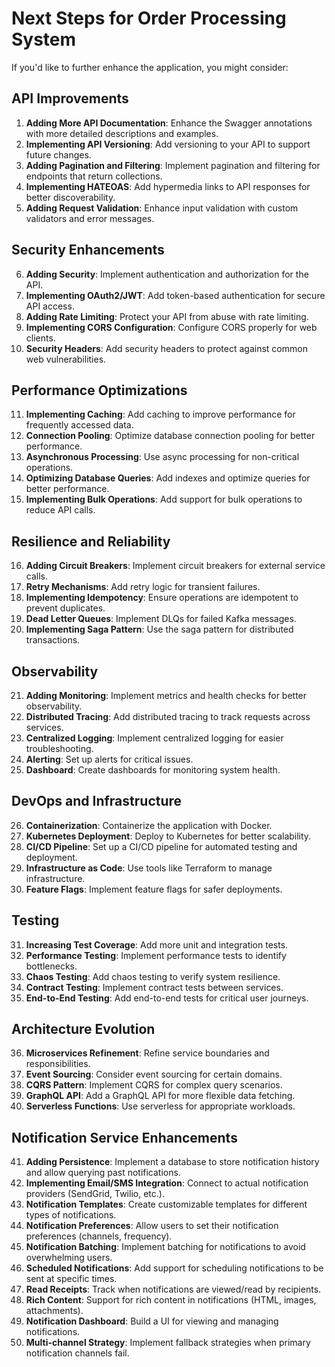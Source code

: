 # Next Steps for Order Processing System

If you'd like to further enhance the application, you might consider:

## API Improvements

1. **Adding More API Documentation**: Enhance the Swagger annotations with more detailed descriptions and examples.
2. **Implementing API Versioning**: Add versioning to your API to support future changes.
3. **Adding Pagination and Filtering**: Implement pagination and filtering for endpoints that return collections.
4. **Implementing HATEOAS**: Add hypermedia links to API responses for better discoverability.
5. **Adding Request Validation**: Enhance input validation with custom validators and error messages.

## Security Enhancements

6. **Adding Security**: Implement authentication and authorization for the API.
7. **Implementing OAuth2/JWT**: Add token-based authentication for secure API access.
8. **Adding Rate Limiting**: Protect your API from abuse with rate limiting.
9. **Implementing CORS Configuration**: Configure CORS properly for web clients.
10. **Security Headers**: Add security headers to protect against common web vulnerabilities.

## Performance Optimizations

11. **Implementing Caching**: Add caching to improve performance for frequently accessed data.
12. **Connection Pooling**: Optimize database connection pooling for better performance.
13. **Asynchronous Processing**: Use async processing for non-critical operations.
14. **Optimizing Database Queries**: Add indexes and optimize queries for better performance.
15. **Implementing Bulk Operations**: Add support for bulk operations to reduce API calls.

## Resilience and Reliability

16. **Adding Circuit Breakers**: Implement circuit breakers for external service calls.
17. **Retry Mechanisms**: Add retry logic for transient failures.
18. **Implementing Idempotency**: Ensure operations are idempotent to prevent duplicates.
19. **Dead Letter Queues**: Implement DLQs for failed Kafka messages.
20. **Implementing Saga Pattern**: Use the saga pattern for distributed transactions.

## Observability

21. **Adding Monitoring**: Implement metrics and health checks for better observability.
22. **Distributed Tracing**: Add distributed tracing to track requests across services.
23. **Centralized Logging**: Implement centralized logging for easier troubleshooting.
24. **Alerting**: Set up alerts for critical issues.
25. **Dashboard**: Create dashboards for monitoring system health.

## DevOps and Infrastructure

26. **Containerization**: Containerize the application with Docker.
27. **Kubernetes Deployment**: Deploy to Kubernetes for better scalability.
28. **CI/CD Pipeline**: Set up a CI/CD pipeline for automated testing and deployment.
29. **Infrastructure as Code**: Use tools like Terraform to manage infrastructure.
30. **Feature Flags**: Implement feature flags for safer deployments.

## Testing

31. **Increasing Test Coverage**: Add more unit and integration tests.
32. **Performance Testing**: Implement performance tests to identify bottlenecks.
33. **Chaos Testing**: Add chaos testing to verify system resilience.
34. **Contract Testing**: Implement contract tests between services.
35. **End-to-End Testing**: Add end-to-end tests for critical user journeys.

## Architecture Evolution

36. **Microservices Refinement**: Refine service boundaries and responsibilities.
37. **Event Sourcing**: Consider event sourcing for certain domains.
38. **CQRS Pattern**: Implement CQRS for complex query scenarios.
39. **GraphQL API**: Add a GraphQL API for more flexible data fetching.
40. **Serverless Functions**: Use serverless for appropriate workloads.

## Notification Service Enhancements

41. **Adding Persistence**: Implement a database to store notification history and allow querying past notifications.
42. **Implementing Email/SMS Integration**: Connect to actual notification providers (SendGrid, Twilio, etc.).
43. **Notification Templates**: Create customizable templates for different types of notifications.
44. **Notification Preferences**: Allow users to set their notification preferences (channels, frequency).
45. **Notification Batching**: Implement batching for notifications to avoid overwhelming users.
46. **Scheduled Notifications**: Add support for scheduling notifications to be sent at specific times.
47. **Read Receipts**: Track when notifications are viewed/read by recipients.
48. **Rich Content**: Support for rich content in notifications (HTML, images, attachments).
49. **Notification Dashboard**: Build a UI for viewing and managing notifications.
50. **Multi-channel Strategy**: Implement fallback strategies when primary notification channels fail.
